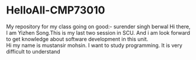 # HelloAll-CMP73010
My repository for my class
going on good:- surender singh berwal
Hi there, I am Yizhen Song.This is my last two session in SCU. And i am look forward to get knowledge about software development in this unit.  
Hi my name is mustansir mohsin. I want to study programming.
It is very difficult to understand
